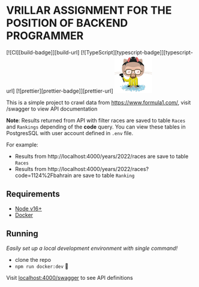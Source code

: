 # VRILLAR ASSIGNMENT FOR THE POSITION OF BACKEND PROGRAMMER

[![CI][build-badge]][build-url]
[![TypeScript][typescript-badge]][typescript-url]
[![prettier][prettier-badge]][prettier-url]
![Heisenberg](misc/heisenberg.png)

This is a simple project to crawl data from https://www.formula1.com/, visit /swagger to view API documentation

**Note**: Results returned from API with filter races are saved to table `Races` and `Rankings` depending of the __code__ query. You can view these tables in PostgresSQL with user account defined in `.env` file.

For example: 
  - Results from http://localhost:4000/years/2022/races are save to table `Races`
  - Results from http://localhost:4000/years/2022/races?code=1124%2Fbahrain are save to table `Ranking`



## Requirements

- [Node v16+](https://nodejs.org/)
- [Docker](https://www.docker.com/)

## Running

_Easily set up a local development environment with single command!_

- clone the repo
- `npm run docker:dev` 🚀

Visit [localhost:4000/swagger](http://localhost:4000/swagger) to see API definitions
